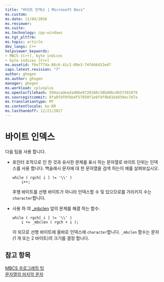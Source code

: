 ```yaml
---
title: "바이트 인덱스 | Microsoft Docs"
ms.custom: 
ms.date: 11/04/2016
ms.reviewer: 
ms.suite: 
ms.technology: cpp-windows
ms.tgt_pltfrm: 
ms.topic: article
dev_langs: C++
helpviewer_keywords:
- MBCS [C++], byte indices
- byte indices [C++]
ms.assetid: f6e7774a-86c6-41c2-89e3-74fd46432e47
caps.latest.revision: "7"
author: ghogen
ms.author: ghogen
manager: ghogen
ms.workload: cplusplus
ms.openlocfilehash: 594acadeedad06e9720180c38bd0bcd657391879
ms.sourcegitcommit: 8fa8fdf0fbb4f57950f1e8f4f9b81b4d39ec7d7a
ms.translationtype: MT
ms.contentlocale: ko-KR
ms.lasthandoff: 12/21/2017
---
```

# <a name="byte-indices"></a>바이트 인덱스
다음 팁을 사용 합니다.  
  
-   포인터 조작으로 인 한 것과 유사한 문제를 표시 하는 문자열로 바이트 단위는 인덱스를 사용 합니다. 백슬래시 문자에 대 한 문자열을 검색 하는이 예를 살펴보십시오.  
  
    ```  
    while ( rgch[ i ] != '\\' )  
        i++;  
    ```  
  
     후행 바이트를 선행 바이트가 아니라 인덱스할 수 및 있으므로를 가리키지 수는 `character`합니다.  
  
-   사용 하 여 [_mbclen](../c-runtime-library/reference/mbclen-mblen-mblen-l.md) 앞의 문제를 해결 하는 함수:  
  
    ```  
    while ( rgch[ i ] != '\\' )  
        i += _mbclen ( rgch + i );  
    ```  
  
     이 되므로 선행 바이트에 올바로 인덱스에 `character`합니다. `_mbclen` 함수는 문자 (1 개 또는 2 바이트)의 크기를 결정 합니다.  
  
## <a name="see-also"></a>참고 항목  
 [MBCS 프로그래밍 팁](../text/mbcs-programming-tips.md)   
 [문자열의 마지막 문자](../text/last-character-in-a-string.md)